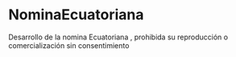 # NominaEcuatoriana
Desarrollo de la nomina Ecuatoriana , prohibida su reproducción o comercialización sin consentimiento
